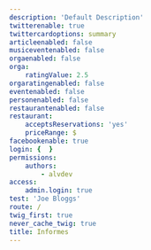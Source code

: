```yaml
---
description: 'Default Description'
twitterenable: true
twittercardoptions: summary
articleenabled: false
musiceventenabled: false
orgaenabled: false
orga:
    ratingValue: 2.5
orgaratingenabled: false
eventenabled: false
personenabled: false
restaurantenabled: false
restaurant:
    acceptsReservations: 'yes'
    priceRange: $
facebookenable: true
login: {  }
permissions:
    authors:
        - alvdev
access:
    admin.login: true
test: 'Joe Bloggs'
route: /
twig_first: true
never_cache_twig: true
title: Informes
---
```


